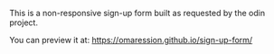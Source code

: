 This is a non-responsive sign-up form built as requested by the odin project.

You can preview it at: https://omaression.github.io/sign-up-form/